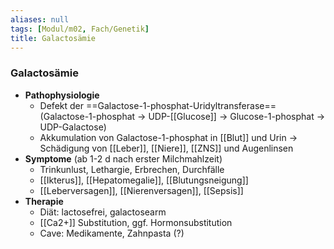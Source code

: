 ```yaml
---
aliases: null
tags: [Modul/m02, Fach/Genetik]
title: Galactosämie
---
```

### Galactosämie 
- **Pathophysiologie**
	- Defekt der ==Galactose-1-phosphat-Uridyltransferase== (Galactose-1-phosphat → UDP-[[Glucose]] → Glucose-1-phosphat → UDP-Galactose)
	- Akkumulation von Galactose-1-phosphat in [[Blut]] und Urin → Schädigung von [[Leber]], [[Niere]], [[ZNS]] und Augenlinsen
- **Symptome** (ab 1-2 d nach erster Milchmahlzeit)
	- Trinkunlust, Lethargie, Erbrechen, Durchfälle
	- [[Ikterus]], [[Hepatomegalie]], [[Blutungsneigung]]
	- [[Leberversagen]], [[Nierenversagen]], [[Sepsis]]
- **Therapie**
	- Diät: lactosefrei, galactosearm
	- [[Ca2+]] Substitution, ggf. Hormonsubstitution
	- Cave: Medikamente, Zahnpasta (?)
